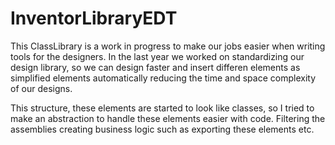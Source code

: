 # InventorLibraryEDT

This ClassLibrary is a work in progress to make our jobs easier when writing tools for the designers. In the last year we worked on standardizing our design library,
so we can design faster and insert differen elements as simplified elements automatically reducing the time and space complexity of our designs. 

This structure, these elements are started to look like classes, so I tried to make an abstraction to handle these elements easier with code. Filtering the assemblies
creating business logic such as exporting these elements etc.
